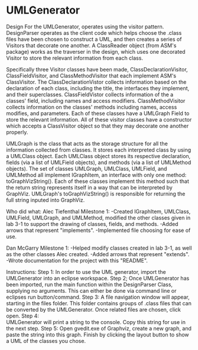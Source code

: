 # UMLGenerator

Design 
For the UMLGenerator, operates using the visitor pattern. DesignParser operates as the client code which helps choose the .class files have been chosen to construct a UML, and then creates a series of Visitors that decorate one another. A ClassReader object (from ASM's package) works as the traverser in the design, which uses one decorated Visitor to store the relevant information from each class. 

Specifically three Visitor classes have been made, ClassDeclarationVisitor, ClassFieldVisitor, and ClassMethodVisitor that each implement ASM's ClassVisitor. The ClassDeclarationVistor collects information based on the declaration of each class, including the title, the interfaces they implement, and their superclasses. ClassFieldVistor collects information of the a classes' field, including names and access modifiers. ClassMethodVisitor collects information on the classes' methods including names, access modifies, and parameters. Each of these classes have a UMLGraph Field to store the relevant information. All of these visitor classes have a constructor which accepts a ClassVisitor object so that they may decorate one another properly.

UMLGraph is the class that acts as the storage structure for all the information collected from classes. It stores each interpreted class by using a UMLClass object. Each UMLClass object stores its respective declaration, fields (via a list of UMLField objects), and methods (via a list of UMLMethod objects). The set of classes UMLGraph, UMLClass, UMLField, and UMLMethod all implement IGraphItem, an interface with only one method: toGraphVizString(). Each of these classes implement this method such that the return string represents itself in a way that can be interpreted by GraphViz. UMLGraph's toGraphVizString() is responsible for returning the full string inputed into GraphViz. 

Who did what: 
Alec Tiefenthal
Milestone 1: 
-Created IGraphItem, UMLClass, UMLField, UMLGraph, and UMLMethod, modified the other classes given in lab 3-1 to support the drawing of classes, fields, and methods. 
-Added arrows that represent "implements". 
-Implemented file choosing for ease of use. 


Dan McGarry
Milestone 1: 
-Helped modify classes created in lab 3-1, as well as the other classes Alec created. 
-Added arrows that represent "extends". 
-Wrote documentation for the project with this "README". 




Instructions: 
Step 1:
In order to use the UML generator, import the UMLGenerator into an eclipse workspace. 
Step 2;
Once UMLGenerator has been imported, run the main function within the DesignParser Class, supplying no arguments. This can either be done via command line or eclipses run button/command. 
Step 3: 
A file navigation window will appear, starting in the files folder. This folder contains groups of .class files that can be converted by the UMLGenerator. Once related files are chosen, click open. 
Step 4:  
UMLGenerator will print a string to the console. Copy this string for use in the next step.
Step 5: 
Open gvedit.exe of Graphviz, create a new graph, and paste the string into this graph. Finish by clicking the layout button to show a UML of the classes you chose. 